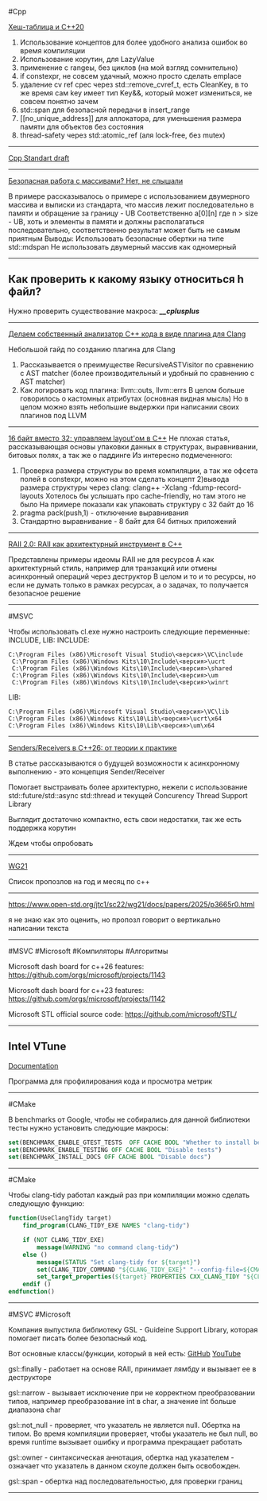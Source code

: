 #Cpp 

[Хеш-таблица и C++20](https://habr.com/p/897924/)

1) Использование концептов для более удобного анализа ошибок во время компиляции
2) Использование корутин, для LazyValue
3) применение с rangeы, без циклов (на мой взгляд сомнительно)
4) if constexpr, не совсем удачный, можно просто сделать emplace
5) удаление cv ref cpec через std::remove_cvref_t,  есть CleanKey, в то же время сам key имеет тип Key&&, который может измениться, не совсем понятно зачем
6) std::span для безопасной передачи в insert_range
7) \[\[no_unique_address]\] для аллокатора, для уменьшения размера памяти для объектов без состояния
8) thread-safety через std::atomic_ref<T> (аля lock-free, без mutex)
    
______
   
   [Cpp Standart draft](https://eel.is/c++draft/)
   
______
   
   [Безопасная работа с массивами? Нет, не слышали](https://habr.com/p/895208/)
   
   В примере рассказывалось о примере с использованием двумерного массива и выписки из стандарта, что массив лежит последовательно в памяти и обращение за границу - UB
Соответственно a[0][n] где n > size - UB, хоть и элементы в памяти и должны располагаться последовательно, соответственно результат может быть не самым приятным
Выводы:
Использовать безопасные обертки на типе std::mdspan
Не использовать двумерный массив как одномерный
______

## Как проверить к какому языку относиться h файл?

Нужно проверить существование макроса:  ***__cplusplus***

______

[Делаем собственный анализатор C++ кода в виде плагина для Clang](https://habr.com/p/900224/)

Небольшой гайд по созданию плагина для Clang
1) Рассказывается о преимуществе RecursiveASTVisitor по сравнению с AST matcher (более производительный и удобный по сравнению с AST matcher)
2) Как логировать код плагина: llvm::outs, llvm::errs
В целом больше говорилось о кастомных атрибутах (основная видная мысль)
Но в целом можно взять небольшие выдержки при написании своих плагинов под LLVM

______

[16 байт вместо 32: управляем layout'ом в C++](https://habr.com/p/899784/)
Не плохая статья, рассказывающая основы упаковки данных в структурах, выравнивании, битовых полях, а так же о паддинге
Из интересно подмеченного:
1) Проверка размера структуры во время компиляции, а так же офсета полей в constexpr, можно на этом сделать концепт
2)вывода размера структуры через clang:
clang++ -Xclang -fdump-record-layouts
Хотелось бы услышать про cache-friendly, но там этого не было
На примере показали как упаковать структуру с 32 байт до 16
2) pragma pack(push,1) - отключение выравнивания 
3) Стандартно выравнивание - 8 байт для 64 битных приложений
______

[RAII 2.0: RAII как архитектурный инструмент в C++](https://habr.com/p/901092/)

Представлены примеры идеомы RAII не для ресурсов
А как архитектурный стиль, например для транзакций или отмены асинхронный операций через деструктор
В целом и то и то ресурсы, но если не думать только в рамках ресурсах, а о задачах, то получается безопасное решение
______

#MSVC 

Чтобы использовать cl.exe нужно настроить следующие переменные:
INCLUDE, LIB:
INCLUDE:
```
C:\Program Files (x86)\Microsoft Visual Studio\<версия>\VC\include
 C:\Program Files (x86)\Windows Kits\10\Include\<версия>\ucrt 
 C:\Program Files (x86)\Windows Kits\10\Include\<версия>\shared 
 C:\Program Files (x86)\Windows Kits\10\Include\<версия>\um 
 C:\Program Files (x86)\Windows Kits\10\Include\<версия>\winrt
```

LIB:
```
C:\Program Files (x86)\Microsoft Visual Studio\<версия>\VC\lib
C:\Program Files (x86)\Windows Kits\10\Lib\<версия>\ucrt\x64 
C:\Program Files (x86)\Windows Kits\10\Lib\<версия>\um\x64
```
______

[Senders/Receivers в C++26: от теории к практике](https://habr.com/p/904134/)

В статье рассказываются о будущей возможности к асинхронному выполнению - это концепция Sender/Receiver

Помогает выстраивать более архитектурно, нежели с использование std::future/std::async std::thread и текущей Concurency Thread Support Library

Выглядит достаточно компактно, есть свои недостатки, так же есть поддержка корутин

Ждем чтобы опробовать

______

[WG21](https://www.open-std.org/jtc1/sc22/wg21/docs/papers/)

Список пропозлов на год и месяц по c++
______

https://www.open-std.org/jtc1/sc22/wg21/docs/papers/2025/p3665r0.html

я не знаю как это оценить, но пропозл говорит о вертикально написании текста

______
#MSVC #Microsoft  #Компиляторы #Алгоритмы 

Microsoft dash board for c++26 features: https://github.com/orgs/microsoft/projects/1143

Microsoft dash board for c++23 features: https://github.com/orgs/microsoft/projects/1142

Microsoft STL official source code: https://github.com/microsoft/STL/

______

## Intel VTune

[Documentation](https://www.intel.com/content/www/us/en/docs/vtune-profiler/cookbook/2023-0/overview.html?language=en?language=en)

Программа для  профилирования кода и просмотра метрик

   
______
#CMake

В benchmarks от Google, чтобы не собирались для данной библиотеки тесты нужно установить следующие макросы:

```cmake
set(BENCHMARK_ENABLE_GTEST_TESTS  OFF CACHE BOOL "Whether to install benchmark")
set(BENCHMARK_ENABLE_TESTING OFF CACHE BOOL "Disable tests")
set(BENCHMARK_INSTALL_DOCS OFF CACHE BOOL "Disable docs")
```

______
#CMake

Чтобы clang-tidy работал каждый раз при компиляции можно сделать следующую функцию:

```CMake
function(UseClangTidy target)
    find_program(CLANG_TIDY_EXE NAMES "clang-tidy")

    if (NOT CLANG_TIDY_EXE)
        message(WARNING "no command clang-tidy")
    else ()
        message(STATUS "Set clang-tidy for ${target}")
        set(CLANG_TIDY_COMMAND "${CLANG_TIDY_EXE}" "--config-file=${CMAKE_SOURCE_DIR}/.clang-tidy")
        set_target_properties(${target} PROPERTIES CXX_CLANG_TIDY "${CLANG_TIDY_COMMAND}")
    endif ()
endfunction()
```


______

#MSVC #Microsoft 

Компания выпустила библиотеку GSL - Guideine Support Library, которая помогает писать более безопасный код.

Вот основные классы/функции, который в ней есть:
[GitHub](https://github.com/microsoft/GSL)
[YouTube](https://www.youtube.com/watch?v=eFJd3JNUEIs&t=232s)

gsl::finally - работает на основе RAII, принимает лямбду и вызывает ее в деструкторе

gsl::narrow - вызывает исключение при не корректном преобразовании типов, например преобразование int в char, а значение int больше диапазона char

gsl::not_null - проверяет, что указатель не является null. Обертка на типом. Во время компиляции проверяет, чтобы указатель не был null, во время runtime вызывает ошибку и программа прекращает работать

gsl::owner - синтаксическая аннотация, обертка над указателем - означает что указатель в данном скоупе должен быть освобожден.

gsl::span - обертка над последовательностью, для проверки границ

______